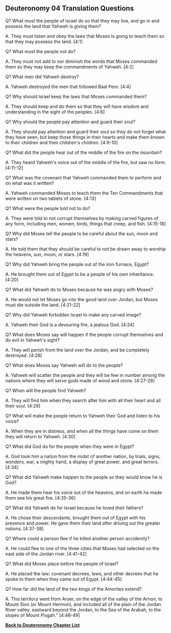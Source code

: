## Deuteronomy 04 Translation Questions ##

Q? What must the people of Israel do so that they may live, and go in and possess the land that Yahweh is giving them?

A. They must listen and obey the laws that Moses is going to teach them so that they may possess the land. [4:1]

Q? What must the people not do?

A. They must not add to nor diminish the words that Moses commanded them so they may keep the commandments of Yahweh. [4:2]

Q? What men did Yahweh destroy?

A. Yahweh destroyed the men that followed Baal Peor. [4:4]

Q? Why should Israel keep the laws that Moses commanded them?

A. They should keep and do them so that they will have wisdom and understanding in the sight of the peoples. [4:6]

Q? Why should the people pay attention and guard their soul?

A. They should pay attention and guard their soul so they do not forget what they have seen, but keep those things in their hearts and make them known to their children and their children's children. [4:9-10]

Q? What did the people hear out of the middle of the fire on the mountain?

A. They heard Yahweh's voice out of the middle of the fire, but saw no form. [4:11-12]

Q? What was the covenant that Yahweh commanded them to perform and on what was it written?

A. Yahweh commanded Moses to teach them the Ten Commandments that were written on two tablets of stone. {4:13]

Q? What were the people told not to do?

A. They were told to not corrupt themselves by making carved figures of any form, including men, women, birds, things that creep, and fish. [4:15-18]

Q? Why did Moses tell the people to be careful about the sun, moon and stars?

A. He told them that they should be careful to not be drawn away to worship the heavens, sun, moon, or stars. [4:19]

Q? Why did Yahweh bring the people out of the iron furnace, Egypt?

A. He brought them out of Egypt to be a people of his own inheritance. [4:20]

Q? What did Yahweh do to Moses because he was angry with Moses?

A. He would not let Moses go into the good land over Jordan, but Moses must die outside the land. [4:21-22]

Q? Why did Yahweh forbidden Israel to make any carved image?

A. Yahweh their God is a devouring fire, a jealous God. [4:24]

Q? What does Moses say will happen if the people corrupt themselves and do evil in Yahweh's sight?

A. They will perish from the land over the Jordan, and be completely destroyed. [4:26]

Q? What does Moses say Yahweh will do to the people?

A. Yahweh will scatter the people and they will be few in number among the nations where they will serve gods made of wood and stone. [4:27-28]

Q? When will the people find Yahweh?

A. They will find him when they search after him with all their heart and all their soul. [4:29]

Q? What will make the people return to Yahweh their God and listen to his voice?

A. When they are in distress, and when all the things have come on them they will return to Yahweh. [4:30]

Q? What did God do for the people when they were in Egypt?

A. God took him a nation from the midst of another nation, by trials, signs, wonders, war, a mighty hand, a display of great power, and great terrors. [4:34]

Q? What did Yahweh make happen to the people so they would know he is God?

A. He made them hear his voice out of the heavens, and on earth he made them see his great fire. [4:35-36]

Q? What did Yahweh do for Israel because he loved their fathers?

A. He chose their descendants, brought them out of Egypt with his presence and power. He gave them their land after driving out the greater nations. [4:37-38]

Q? Where could a person flee if he killed another person accidently?

A. He could flee to one of the three cities that Moses had selected on the east side of the Jordan river. [4:41-42]

Q? What did Moses place before the people of Israel?

A. He placed the law; covenant decrees, laws, and other decrees that he spoke to them when they came out of Egypt. [4:44-45]

Q? How far did the land of the two kings of the Amorites extend?

A. This territory went from Aroer, on the edge of the valley of the Arnon, to Mount Sion (or Mount Hermon), and included all of the plain of the Jordan River valley, eastward beyond the Jordan, to the Sea of the Arabah, to the slopes of Mount Pisgah." [4:48-49]

__[Back to Deuteronomy Chapter List](./)__

